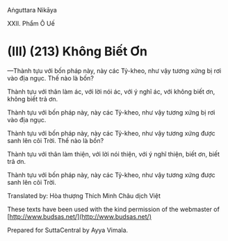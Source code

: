  

Aṅguttara Nikāya

XXII. Phẩm Ô Uế

# (III) (213) Không Biết Ơn

—Thành tựu với bốn pháp này, này các Tỷ-kheo, như vậy tương xứng bị rơi vào địa ngục. Thế nào là bốn?

Thành tựu với thân làm ác, với lời nói ác, với ý nghĩ ác, với không biết ơn, không biết trả ơn.

Thành tựu với bốn pháp này, này các Tỷ-kheo, như vậy tương xứng bị rơi vào địa ngục.

Thành tựu với bốn pháp này, này các Tỷ-kheo, như vậy tương xứng được sanh lên cõi Trời. Thế nào là bốn?

Thành tựu với thân làm thiện, với lời nói thiện, với ý nghĩ thiện, biết ơn, biết trả ơn.

Thành tựu với bốn pháp này, này các Tỷ-kheo, như vậy tương xứng được sanh lên cõi Trời.

Translated by: Hòa thượng Thích Minh Châu dịch Việt

These texts have been used with the kind permission of the webmaster of [http://www.budsas.net/](http://www.budsas.net/)

Prepared for SuttaCentral by Ayya Vimala.